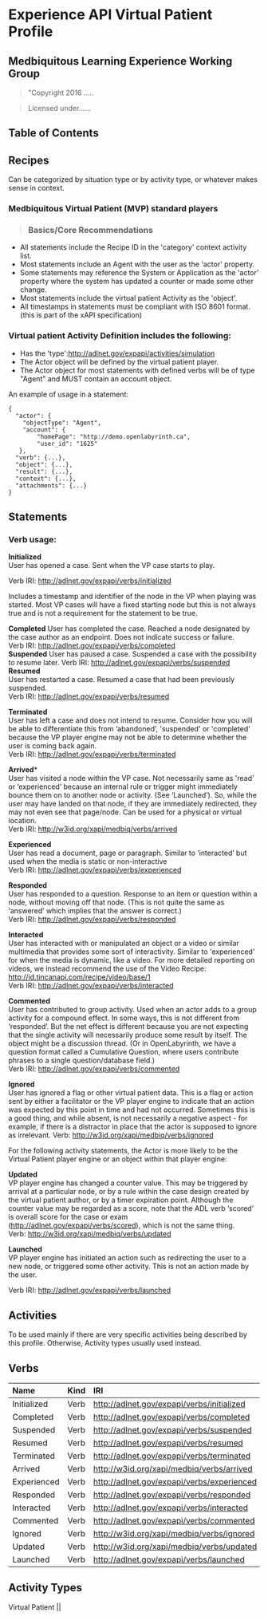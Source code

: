 # Experience API Virtual Patient Profile

## Medbiquitous Learning Experience Working Group

>"Copyright 2016 .....

>Licensed under......
>
## Table of Contents

## <a name="recipes"></a>Recipes
Can be categorized by situation type or by activity type, or whatever makes sense in context. 
### Medbiquitous Virtual Patient (MVP) standard players
>### Basics/Core Recommendations
* All statements include the Recipe ID in the 'category' context activity list.
* Most statements include an Agent with the user as the 'actor' property.
* Some statements may reference the System or Application as the 'actor' property where the system has updated a counter or made some other change.
* Most statements include the virtual patient Activity as the 'object'.
* All timestamps in statements must be compliant with ISO 8601 format. (this is part of the xAPI specification)  

### Virtual patient Activity Definition includes the following:  
* Has the 'type':http://adlnet.gov/expapi/activities/simulation
* The Actor object will be defined by the virtual patient player. 
* The Actor object for most statements with defined verbs will be of type "Agent" and MUST contain an account object.

An example of usage in a statement:

```
{
  "actor": {
    "objectType": "Agent",
    "account": {
        "homePage": "http://demo.openlabyrinth.ca",
        "user_id": "1625"
   }, 
  "verb": {...},
  "object": {...},
  "result": {...},
  "context": {...},
  "attachments": {...}
}
``` 
## Statements
### Verb usage:
**Initialized**  
User has opened a case. Sent when the VP case starts to play.  

Verb IRI: http://adlnet.gov/expapi/verbs/initialized  

Includes a timestamp and identifier of the node in the VP when playing was started. Most VP cases will have a fixed starting node but this is not always true and is not a requirement for the statement to be true.  

**Completed** 
User has completed the case. Reached a node designated by the case author as an endpoint. Does not indicate success or failure.  
Verb IRI: http://adlnet.gov/expapi/verbs/completed  
**Suspended**
User has paused a case. Suspended a case with the possibility to resume later.
Verb IRI: http://adlnet.gov/expapi/verbs/suspended  
**Resumed**  
User has restarted a case. Resumed a case that had been previously suspended.  
Verb IRI: http://adlnet.gov/expapi/verbs/resumed  

**Terminated**  
User has left a case and does not intend to resume. Consider how you will be able to differentiate this from ‘abandoned’, 'suspended' or 'completed' because the VP player engine may not be able to determine whether the user is coming back again.  
Verb IRI: http://adlnet.gov/expapi/verbs/terminated  

**Arrived***  
User has visited a node within the VP case. Not necessarily same as 'read' or ‘experienced’ because an internal rule or trigger might immediately bounce them on to another node or activity. (See ‘Launched’). So, while the user may have landed on that node, if they are immediately redirected, they may not even see that page/node. Can be used for a physical or virtual location.  
Verb IRI:  http://w3id.org/xapi/medbiq/verbs/arrived  

**Experienced**  
User has read a document, page or paragraph. Similar to ‘interacted’ but used when the media is static or non-interactive  
Verb IRI: http://adlnet.gov/expapi/verbs/experienced  

**Responded**  
User has responded to a question. Response to an item or question within a node, without moving off that node. (This is not quite the same as ‘answered’ which implies that the answer is correct.)  
Verb IRI: http://adlnet.gov/expapi/verbs/responded  

**Interacted**  
User has interacted with or manipulated an object or a video or similar multimedia that provides some sort of interactivity. Similar to 'experienced' for when the media is dynamic, like a video. For more detailed reporting on videos, we instead recommend the use of the Video Recipe: http://id.tincanapi.com/recipe/video/base/1  
Verb IRI: http://adlnet.gov/expapi/verbs/interacted  

**Commented**  
User has contributed to group activity. Used when an actor adds to a group activity for a compound effect. In some ways, this is not different from ‘responded’. But the net effect is different because you are not expecting that the single activity will necessarily produce some result by itself. The object might be a discussion thread. (Or in OpenLabyrinth, we have a question format called a Cumulative Question, where users contribute phrases to a single question/database field.)  
Verb IRI: http://adlnet.gov/expapi/verbs/commented 

**Ignored**  
User has ignored a flag or other virtual patient data. This is a flag or action sent by either a facilitator or the VP player engine to indicate that an action was expected by this point in time and had not occurred. Sometimes this is a good thing, and while absent, is not necessarily a negative aspect - for example, if there is a distractor in place that the actor is supposed to ignore as irrelevant.
Verb: http://w3id.org/xapi/medbiq/verbs/ignored 


For the following activity statements, the Actor is more likely to be the Virtual Patient player engine or an object within that player engine:  

**Updated**  
VP player engine has changed a counter value. This may be triggered by arrival at a particular node, or by a rule within the case design created by the virtual patient author, or by a timer expiration point. Although the counter value may be regarded as a score, note that the ADL verb ‘scored’ is overall score for the case or exam (http://adlnet.gov/expapi/verbs/scored), which is not the same thing.  
Verb: http://w3id.org/xapi/medbiq/verbs/updated  

**Launched**  
VP player engine has initiated an action such as redirecting the user to a new node, or triggered some other activity. This is not an action made by the user.  

Verb IRI: http://adlnet.gov/expapi/verbs/launched  

## Activities 
To be used mainly if there are very specific activities being described by this profile. Otherwise, Activity types usually used instead.

## Verbs

| Name  | Kind | IRI |
|:------------- |:-----|:---------------|
| Initialized |Verb| http://adlnet.gov/expapi/verbs/initialized |
| Completed |Verb| http://adlnet.gov/expapi/verbs/completed |
| Suspended |Verb| http://adlnet.gov/expapi/verbs/suspended |
| Resumed |Verb| http://adlnet.gov/expapi/verbs/resumed |
| Terminated |Verb| http://adlnet.gov/expapi/verbs/terminated |
| Arrived |Verb| http://w3id.org/xapi/medbiq/verbs/arrived |
| Experienced |Verb| http://adlnet.gov/expapi/verbs/experienced |
| Responded |Verb| http://adlnet.gov/expapi/verbs/responded |
| Interacted |Verb| http://adlnet.gov/expapi/verbs/interacted |
| Commented |Verb| http://adlnet.gov/expapi/verbs/commented |
| Ignored |Verb| http://w3id.org/xapi/medbiq/verbs/ignored |
| Updated |Verb| http://w3id.org/xapi/medbiq/verbs/updated |
| Launched |Verb| http://adlnet.gov/expapi/verbs/launched |

## Activity Types
Virtual Patient	||

